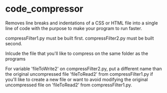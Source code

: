 # code_compressor
Removes line breaks and indentations of a CSS or HTML file into a single line of code
with the purpose to make your program to run faster.

compressFilter1.py must be built first.
compressFilter2.py must be built second.

Inlcude the file that you'll like to compress on the same folder as the programs

For variable 'fileToWrite2' on compressFilter2.py, put a different name than the original uncompressed file 'fileToRead2' from compressFilter1.py if you'll like to create a new file or want to avoid modifying the original uncompressed file on 'fileToRead2' from compressFilter1.py.

